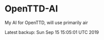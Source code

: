 # OpenTTD-AI
My AI for OpenTTD, will use primarily air

Latest backup: Sun Sep 15 15:05:01 UTC 2019
